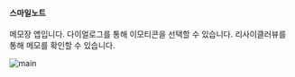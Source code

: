 #### 스마일노트
메모장 앱입니다. 다이얼로그를 통해 이모티콘을 선택할 수 있습니다. 리사이클러뷰를 통해 메모를 확인할 수 있습니다.



<img src="https://github.com/dahyeon777/rootNote/assets/168621121/2edb0355-69c0-477d-b979-7cbaa431e499" alt="main">


 
